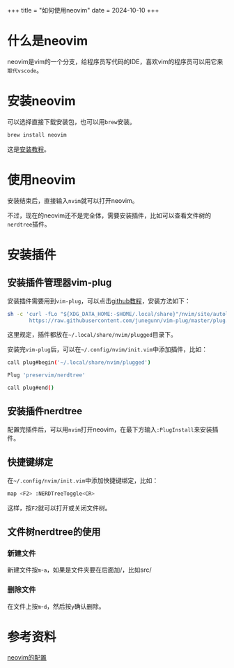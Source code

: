 +++
title = "如何使用neovim"
date = 2024-10-10
+++

# 什么是neovim
neovim是vim的一个分支，给程序员写代码的IDE，喜欢vim的程序员可以用它来`取代vscode`。

# 安装neovim

可以选择直接下载安装包，也可以用`brew`安装。

```bash
brew install neovim
```

这是[安装教程](https://github.com/neovim/neovim/blob/master/INSTALL.md)。

# 使用neovim

安装结束后，直接输入`nvim`就可以打开neovim。

不过，现在的neovim还不是完全体，需要安装插件，比如可以查看文件树的`nerdtree`插件。

# 安装插件

## 安装插件管理器vim-plug

安装插件需要用到`vim-plug`，可以点击[github教程](https://github.com/junegunn/vim-plug)，安装方法如下：

```bash
sh -c 'curl -fLo "${XDG_DATA_HOME:-$HOME/.local/share}"/nvim/site/autoload/plug.vim --create-dirs \
       https://raw.githubusercontent.com/junegunn/vim-plug/master/plug.vim'
```

这里规定，插件都放在`~/.local/share/nvim/plugged`目录下。

安装完`vim-plug`后，可以在`~/.config/nvim/init.vim`中添加插件，比如：

```bash
call plug#begin('~/.local/share/nvim/plugged')

Plug 'preservim/nerdtree'

call plug#end()
```

## 安装插件nerdtree

配置完插件后，可以用`nvim`打开neovim，在最下方输入`:PlugInstall`来安装插件。

## 快捷键绑定

在`~/.config/nvim/init.vim`中添加快捷键绑定，比如：

```bash
map <F2> :NERDTreeToggle<CR>
```

这样，按`F2`就可以打开或关闭文件树。

## 文件树nerdtree的使用

### 新建文件
新建文件按`m`-`a`，如果是文件夹要在后面加/，比如src/

### 删除文件
在文件上按`m`-`d`，然后按`y`确认删除。

# 参考资料
[neovim的配置](https://z.wiki/tech/neovim.html)